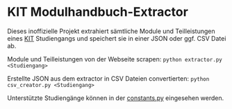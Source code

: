 # KIT Modulhandbuch-Extractor

Dieses inoffizielle Projekt extrahiert sämtliche Module und Teilleistungen eines [KIT](https://kit.edu) Studiengangs und speichert sie in einer JSON oder ggf. CSV Datei ab.

Module und Teilleistungen von der Webseite scrapen:
```python extractor.py <Studiengang>```

Erstellte JSON aus dem extractor in CSV Dateien convertierten:
```python csv_creator.py <Studiengang>```

Unterstützte Studiengänge können in der [constants.py](constants.py) eingesehen werden.
